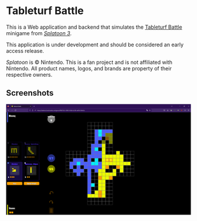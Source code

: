 # Tableturf Battle

This is a Web application and backend that simulates the [Tableturf Battle](https://splatoonwiki.org/wiki/Tableturf_Battle) minigame from [_Splatoon 3_](https://splatoon.nintendo.com/).

This application is under development and should be considered an early access release.

_Splatoon_ is © Nintendo. This is a fan project and is not affiliated with Nintendo. All product names, logos, and brands are property of their respective owners.

## Screenshots

![Game page screenshot](images/screenshot1.png)
